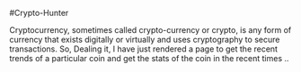 #Crypto-Hunter

Cryptocurrency, sometimes called crypto-currency or crypto, is any form of currency that exists digitally or virtually and uses cryptography to secure transactions. So, Dealing it, I have just rendered a page to get the recent trends of a particular coin and get the stats of the coin in the recent times ..
